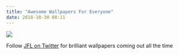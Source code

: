 ```yaml
---
title: "Awesome Wallpapers For Everyone"
date: 2018-10-30 08:11
---
```

![](https://gr36.com/img/2018-09-29-wallpapers-iphonexs.png)

Follow [JFL on Twitter](https://twitter.com/wallsbyjfl) for brilliant wallpapers coming out all the time